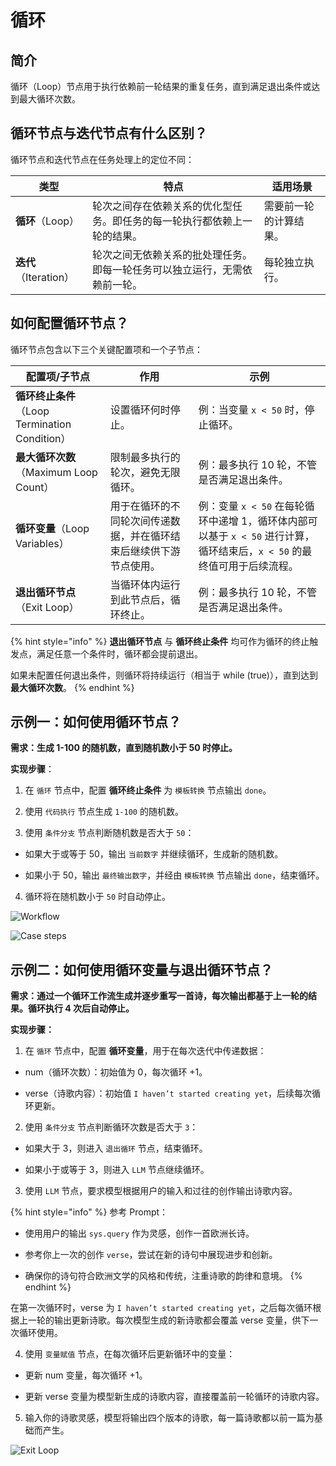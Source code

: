 # 循环

## 简介

循环（Loop）节点用于执行依赖前一轮结果的重复任务，直到满足退出条件或达到最大循环次数。

## 循环节点与迭代节点有什么区别？

循环节点和迭代节点在任务处理上的定位不同：

<table>
  <thead>
    <tr>
      <th>类型</th>
      <th>特点</th>
      <th>适用场景</th>
    </tr>
  </thead>
  <tbody>
    <tr>
      <td><strong>循环</strong>（Loop）</td>
      <td>轮次之间存在依赖关系的优化型任务。即任务的每一轮执行都依赖上一轮的结果。</td>
      <td>需要前一轮的计算结果。</td>
    </tr>
    <tr>
      <td><strong>迭代</strong>（Iteration）</td>
      <td>轮次之间无依赖关系的批处理任务。即每一轮任务可以独立运行，无需依赖前一轮。</td>
      <td>每轮独立执行。</td>
    </tr>
  </tbody>
</table>

## 如何配置循环节点？

循环节点包含以下三个关键配置项和一个子节点：

<table>
  <thead>
    <tr>
      <th>配置项/子节点</th>
      <th>作用</th>
      <th>示例</th>
    </tr>
  </thead>
  <tbody>
    <tr>
      <td><strong>循环终止条件</strong>（Loop Termination Condition）</td>
      <td>设置循环何时停止。</td>
      <td>例：当变量 <code>x < 50</code> 时，停止循环。</td>
    </tr>
    <tr>
      <td><strong>最大循环次数</strong>（Maximum Loop Count）</td>
      <td>限制最多执行的轮次，避免无限循环。</td>
      <td>例：最多执行 10 轮，不管是否满足退出条件。</td>
    </tr>
    <tr>
      <td><strong>循环变量</strong>（Loop Variables）</td>
      <td>用于在循环的不同轮次间传递数据，并在循环结束后继续供下游节点使用。</td>
      <td>例：变量 <code>x < 50</code> 在每轮循环中递增 1，循环体内部可以基于 <code>x < 50</code> 进行计算，循环结束后，<code>x < 50</code> 的最终值可用于后续流程。</td>
    </tr>
    <tr>
      <td><strong>退出循环节点</strong>（Exit Loop）</td>
      <td>当循环体内运行到此节点后，循环终止。</td>
      <td>例：最多执行 10 轮，不管是否满足退出条件。</td>
    </tr>
  </tbody>
</table>

{% hint style="info" %}
**退出循环节点** 与 **循环终止条件** 均可作为循环的终止触发点，满足任意一个条件时，循环都会提前退出。

如果未配置任何退出条件，则循环将持续运行（相当于 while (true)），直到达到 **最大循环次数**。
{% endhint %}

## 示例一：如何使用循环节点？

**需求：生成 1-100 的随机数，直到随机数小于 50 时停止。**

**实现步骤**：

1. 在 `循环` 节点中，配置 **循环终止条件** 为 `模板转换` 节点输出 `done`。

2. 使用 `代码执行` 节点生成 `1-100` 的随机数。

3. 使用 `条件分支` 节点判断随机数是否大于 `50`：

  - 如果大于或等于 50，输出 `当前数字` 并继续循环，生成新的随机数。

  - 如果小于 50，输出 `最终输出数字`，并经由 `模板转换` 节点输出 `done`，结束循环。

4. 循环将在随机数小于 `50` 时自动停止。

![Workflow](https://assets-docs.dify.ai/2025/04/282013c48b46d3cc4ebf99323da10a31.png)

![Case steps](https://assets-docs.dify.ai/2025/04/9d9fb4db7093521000ac735a26f86962.png)

## 示例二：如何使用循环变量与退出循环节点？

**需求：通过一个循环工作流生成并逐步重写一首诗，每次输出都基于上一轮的结果。循环执行 4 次后自动停止。**

**实现步骤：**

1. 在 `循环` 节点中，配置 **循环变量**，用于在每次迭代中传递数据：

  - num（循环次数）：初始值为 0，每次循环 +1。

  - verse（诗歌内容）：初始值 `I haven’t started creating yet`，后续每次循环更新。

2. 使用 `条件分支` 节点判断循环次数是否大于 `3`：

  - 如果大于 3，则进入 `退出循环` 节点，结束循环。

  - 如果小于或等于 3，则进入 `LLM` 节点继续循环。

3. 使用 `LLM` 节点，要求模型根据用户的输入和过往的创作输出诗歌内容。

{% hint style="info" %}
参考 Prompt：

- 使用用户的输出 `sys.query` 作为灵感，创作一首欧洲长诗。

- 参考你上一次的创作 `verse`，尝试在新的诗句中展现进步和创新。

- 确保你的诗句符合欧洲文学的风格和传统，注重诗歌的韵律和意境。
{% endhint %}

在第一次循环时，verse 为 `I haven’t started creating yet`，之后每次循环根据上一轮的输出更新诗歌。每次模型生成的新诗歌都会覆盖 verse 变量，供下一次循环使用。

4. 使用 `变量赋值` 节点，在每次循环后更新循环中的变量：

  - 更新 num 变量，每次循环 +1。

  - 更新 verse 变量为模型新生成的诗歌内容，直接覆盖前一轮循环的诗歌内容。

5. 输入你的诗歌灵感，模型将输出四个版本的诗歌，每一篇诗歌都以前一篇为基础而产生。

![Exit Loop](https://assets-docs.dify.ai/2025/04/a2cf3366993cc7e5823f42c81a42c281.png)